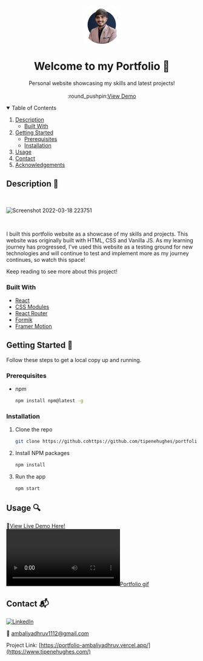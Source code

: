 <!-- PROJECT LOGO -->
<br />
<p align="center">

  <a href="https://github.com/AmbaliyaDhruv/portfolio">
        <img src="src/Assets/img/Myimg.png" alt="Logo" width="100" height="100">
  </a>

  <h1 align="center">Welcome to my Portfolio 👋</h3>

  <p align="center">
    Personal website showcasing my skills and latest projects!    
    <br />
    <br />
    :round_pushpin:<a href="https://portfolio-ambaliyadhruv.vercel.app/">View Demo</a>
  </p>
</p>



<!-- TABLE OF CONTENTS -->
<details open="open">
  <summary>Table of Contents</summary>
  <ol>
    <li>
      <a href="#description-ledger">Description</a>
      <ul>
        <li><a href="#built-with">Built With</a></li>
      </ul>
    </li>
    <li>
      <a href="#getting-started-wrench">Getting Started</a>
      <ul>
        <li><a href="#prerequisites">Prerequisites</a></li>
        <li><a href="#installation">Installation</a></li>
      </ul>
    </li>
    <li><a href="#usage-mag">Usage</a></li>    
    <li><a href="#contact-mailbox_with_mail">Contact</a></li>
    <li><a href="#acknowledgements-clap">Acknowledgements</a></li>
  </ol>
</details>



<!-- ABOUT THE PROJECT -->
## Description :ledger:

<br/>

![Screenshot 2022-03-18 223751](https://user-images.githubusercontent.com/96105500/159052200-ea1e63bf-38b1-4366-b2f0-7cd5076ce4dc.png)

<br/>

I built this portfolio website as a showcase of my skills and projects. This website was originally built with HTML, CSS and Vanilla JS. As my learning journey has progressed, I've used this website as a testing ground for new technologies and will continue to test and implement more as my journey continues, so watch this space!

Keep reading to see more about this project!

### Built With 

* [React](https://reactjs.org/)
* [CSS Modules](https://github.com/css-modules/css-modules)
* [React Router](https://reactrouter.com/)
* [Formik](https://formik.org/)
* [Framer Motion](https://www.framer.com/motion/)


<!-- GETTING STARTED -->
## Getting Started :wrench:

Follow these steps to get a local copy up and running.

### Prerequisites

* npm
  ```sh
  npm install npm@latest -g
  ```

### Installation

1. Clone the repo
   ```sh
   git clone https://github.cohttps://github.com/tipenehughes/portfoliom/tipenehughes/portfolio
   ```
2. Install NPM packages
   ```sh
   npm install
   ```
3. Run the app
   ```sh
   npm start
   ```

<!-- USAGE EXAMPLES -->
## Usage :mag:

:round_pushpin:<a href="https://portfolio-ambaliyadhruv.vercel.app/">View Live Demo Here!</a>
<br/>
[![Portfolio gif][portfolio-gif]](src/Assets/img/gif.gif)


<!-- CONTACT -->
## Contact :mailbox_with_mail:

[![LinkedIn][linkedin-shield]][linkedin-url]

:e-mail: ambaliyadhruv1112@gmail.com

Project Link: [https://portfolio-ambaliyadhruv.vercel.app/](https://www.tipenehughes.com/)




<!-- MARKDOWN LINKS & IMAGES -->
[linkedin-shield]: https://img.shields.io/badge/-LinkedIn-black.svg?style=for-the-badge&logo=linkedin&colorB=2867B2
[linkedin-url]: https://www.linkedin.com/in/dhruv-ambaliya-fullstackwebdeveloper/
[portfolio-image]: src/Assets/img/thumbnails/portfolio.png
[portfolio-gif]: src/Assets/img/gif.webm

